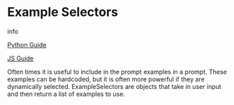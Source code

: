 Example Selectors
=================

info

[Python Guide](https://python.langchain.com/en/latest/modules/prompts/example_selectors.html)

[JS Guide](https://js.langchain.com/docs/modules/prompts/example_selectors)

Often times it is useful to include in the prompt examples in a prompt. These examples can be hardcoded, but it is often more powerful if they are dynamically selected. ExampleSelectors are objects that take in user input and then return a list of examples to use.